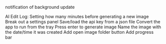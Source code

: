 

notification of background update

AI Edit Log:
Setting how many minutes before generating a new image
Break out a settings panel
    Save/load the api key from a json file
Convert the app to run from the tray
Press enter to generate image
Name the image with the date/time it was created
Add open image folder button
Add progress bar

